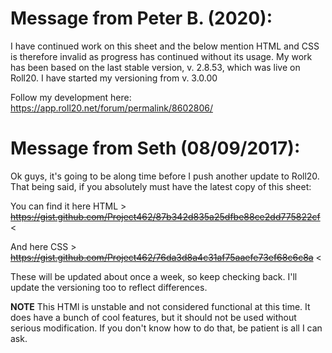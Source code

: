 # Message from Peter B. (2020):
I have continued work on this sheet and the below mention HTML and CSS is therefore invalid as progress has continued without its usage.
My work has been based on the last stable version, v. 2.8.53, which was live on Roll20. I have started my versioning from v. 3.0.00

Follow my development here: https://app.roll20.net/forum/permalink/8602806/

# Message from Seth (08/09/2017):
Ok guys, it's going to be along time before I push another update to Roll20. That being said, if you absolutely must have the latest copy of this sheet:

You can find it here HTML > ~~https://gist.github.com/Project462/87b342d835a25dfbe88ce2dd775822cf~~ <

And here CSS > ~~https://gist.github.com/Project462/76da3d8a4c31af75aaefe73ef68c6c8a~~ <

These will be updated about once a week, so keep checking back. I'll update the versioning too to reflect differences.

**NOTE** This HTMl is unstable and not considered functional at this time. It does have a bunch of cool features, but it should not be used without serious modification. If you don't know how to do that, be patient is all I can ask.